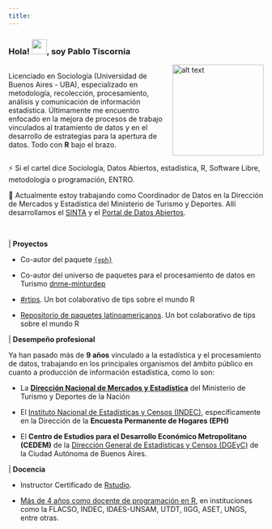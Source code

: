 ```yaml
---
title: 
---
```


### Hola! <img src="https://raw.githubusercontent.com/MartinHeinz/MartinHeinz/master/wave.gif" width="30px">, soy Pablo Tiscornia

<div style="text-align: left; display: grid; grid-template-columns: 2fr 1fr;">
  <div>

Licenciado en Sociología (Universidad de Buenos Aires - UBA), especializado en metodología, recolección, procesamiento, análisis y comunicación de información estadística. Últimamente me encuentro enfocado en la mejora de procesos de trabajo vinculados al tratamiento de datos y en el desarrollo de estrategias para la apertura de datos. Todo con **R** bajo el brazo.


  </div>
  <div>

<img src="/img/linkedin-photo.jpeg" alt="alt text" width="180"/>

  </div>
</div>


⚡ Si el cartel dice Sociología, Datos Abiertos, estadística, R, Software Libre, metodología o programación, ENTRO.

🔭 Actualmente estoy trabajando como Coordinador de Datos en la Dirección de Mercados y Estadística del Ministerio de Turismo y Deportes. Allí desarrollamos el [SINTA](https://www.yvera.tur.ar/sinta/) y el [Portal de Datos Abiertos](https://datos.yvera.gob.ar/).


<br>

| **Proyectos**

- Co-autor del paquete [`{eph}`](https://holatam.github.io/eph/)

- Co-autor del universo de paquetes para el procesamiento de datos en Turismo [dnme-minturdep](https://dnme-minturdep.r-universe.dev/ui#packages)

- [#rtips](https://twitter.com/r_tipss/). Un bot colaborativo de tips sobre el mundo R

- [Repositorio de paquetes latinoamericanos](https://github.com/pablotis/asombrosos-paquetes-r-latinoamerica). Un bot colaborativo de tips sobre el mundo R


| **Desempeño profesional**


Ya han pasado más de **9 años** vinculado a la estadística y el procesamiento de datos, trabajando en los principales organismos del ámbito público en cuanto a producción de información estadística, como lo son:

- La [**Dirección Nacional de Mercados y Estadística**](https://www.yvera.tur.ar/sinta/) del Ministerio de Turismo y Deportes de la Nación

- El [Instituto Nacional de Estadísticas y Censos (INDEC)](https://www.indec.gob.ar/), específicamente en la Dirección de la **Encuesta Permanente de Hogares (EPH)**

- El **Centro de Estudios para el Desarrollo Económico Metropolitano (CEDEM)** de la [Dirección General de Estadísticas y Censos (DGEyC)](https://www.estadisticaciudad.gob.ar/eyc/) de la Ciudad Autónoma de Buenos Aires.



| **Docencia**

- Instructor Certificado de [Rstudio](https://www.rstudio.com/).

- [Más de 4 años como docente de programación en R](/cursos_r), en instituciones como la FLACSO, INDEC, IDAES-UNSAM, UTDT, IIGG, ASET, UNGS, entre otras.






